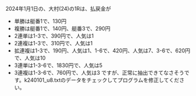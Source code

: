 2024年1月1日の、大村(24)の1Rは、払戻金が
- 単勝は艇番1で、130円
- 複勝は艇番1で、140円、艇番3で、290円
- 2連単は1-3で、390円で、人気は1
- 2連複は1-3で、310円で、人気は1
- 拡連複は1-3で、190円、人気は1、1-6で、420円、人気は7、3-6で、620円で、人気は10
- 3連単は1-3-6で、1830円で、人気は5
- 3連複は1-3-6で、760円で、人気は3
ですが、正常に抽出できてなさそうです。k240101_u8.txtのデータをチェックしてプログラムを修正してください。